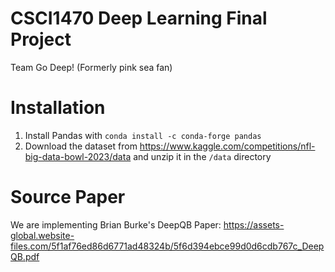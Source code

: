 # CSCI1470 Deep Learning Final Project

Team Go Deep!
(Formerly pink sea fan)

# Installation

1. Install Pandas with `conda install -c conda-forge pandas`
2. Download the dataset from https://www.kaggle.com/competitions/nfl-big-data-bowl-2023/data and unzip it in the `/data` directory

# Source Paper

We are implementing Brian Burke's DeepQB Paper:
https://assets-global.website-files.com/5f1af76ed86d6771ad48324b/5f6d394ebce99d0d6cdb767c_DeepQB.pdf
